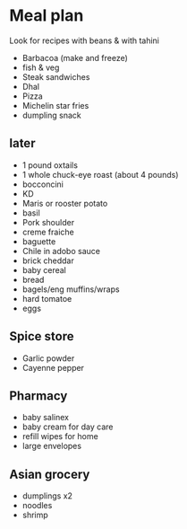 # Meal plan

Look for recipes with beans & with tahini

- Barbacoa (make and freeze)
- fish & veg
- Steak sandwiches
- Dhal
- Pizza
- Michelin star fries
- dumpling snack

## later

- 1 pound oxtails
- 1 whole chuck-eye roast (about 4 pounds)
- bocconcini
- KD
- Maris or rooster potato
- basil
- Pork shoulder
- creme fraiche
- baguette
- Chile in adobo sauce
- brick cheddar
- baby cereal
- bread
- bagels/eng muffins/wraps
- hard tomatoe
- eggs

## Spice store

- Garlic powder
- Cayenne pepper

## Pharmacy

- baby salinex
- baby cream for day care
- refill wipes for home
- large envelopes

## Asian grocery

- dumplings x2
- noodles
- shrimp
